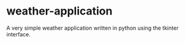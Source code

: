 # weather-application
A very simple weather application written in python using the tkinter interface.

